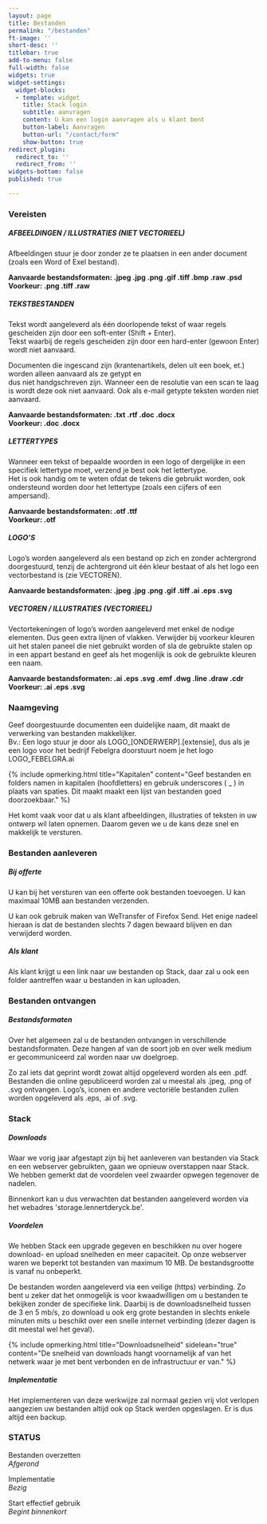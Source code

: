 ```yaml
---
layout: page
title: Bestanden
permalink: "/bestanden"
ft-image: ''
short-desc: ''
titlebar: true
add-to-menu: false
full-width: false
widgets: true
widget-settings:
  widget-blocks:
  - template: widget
    title: Stack login
    subtitle: aanvragen
    content: U kan een login aanvragen als u klant bent
    button-label: Aanvragen
    button-url: "/contact/form"
    show-button: true
redirect_plugin:
  redirect_to: ''
  redirect_from: ''
widgets-bottom: false
published: true

---
```

### Vereisten

##### AFBEELDINGEN / ILLUSTRATIES (NIET VECTORIEEL)

Afbeeldingen stuur je door zonder ze te plaatsen in een ander document (zoals een Word of Exel bestand).

**Aanvaarde bestandsformaten: .jpeg .jpg .png .gif .tiff .bmp .raw .psd**  
**Voorkeur: .png .tiff .raw**

##### TEKSTBESTANDEN

Tekst wordt aangeleverd als één doorlopende tekst of waar regels gescheiden zijn door een soft-enter (Shift + Enter).  
Tekst waarbij de regels gescheiden zijn door een hard-enter (gewoon Enter) wordt niet aanvaard.

Documenten die ingescand zijn (krantenartikels, delen uit een boek, et.) worden alleen aanvaard als ze getypt en  
dus niet handgschreven zijn. Wanneer een de resolutie van een scan te laag is wordt deze ook niet aanvaard. Ook als e-mail getypte teksten worden niet aanvaard.

**Aanvaarde bestandsformaten: .txt .rtf .doc .docx  
Voorkeur: .doc .docx**

##### LETTERTYPES

Wanneer een tekst of bepaalde woorden in een logo of dergelijke in een specifiek lettertype moet, verzend je best ook het lettertype.  
Het is ook handig om te weten ofdat de tekens die gebruikt worden, ook ondersteund worden door het lettertype (zoals een cijfers of een ampersand).

**Aanvaarde bestandsformaten: .otf .ttf  
Voorkeur: .otf**

##### LOGO’S

Logo’s worden aangeleverd als een bestand op zich en zonder achtergrond doorgestuurd, tenzij de achtergrond uit één kleur bestaat of als het logo een vectorbestand is (zie VECTOREN).

**Aanvaarde bestandsformaten: .jpeg .jpg .png .gif .tiff .ai .eps .svg**

##### VECTOREN / ILLUSTRATIES (VECTORIEEL)

Vectortekeningen of logo’s worden aangeleverd met enkel de nodige elementen. Dus geen extra lijnen of vlakken. Verwijder bij voorkeur kleuren uit het stalen paneel die niet gebruikt worden of sla de gebruikte stalen op in een appart bestand en geef als het mogenlijk is ook de gebruikte kleuren een naam.

**Aanvaarde bestandsformaten: .ai .eps .svg .emf .dwg .line .draw .cdr**  
**Voorkeur: .ai .eps .svg**

### Naamgeving

Geef doorgestuurde documenten een duidelijke naam, dit maakt de verwerking van bestanden makkelijker.  
Bv.: Een logo stuur je door als LOGO_\[ONDERWERP\].\[extensie\], dus als je een logo voor het bedrijf Febelgra doorstuurt noem je het logo LOGO_FEBELGRA.ai

{% include opmerking.html title="Kapitalen" content="Geef bestanden en folders namen in kapitalen (hoofdletters) en gebruik underscores ( _ ) in plaats van spaties. Dit maakt maakt een lijst van bestanden goed doorzoekbaar." %}

Het komt vaak voor dat u als klant afbeeldingen, illustraties of teksten in uw ontwerp wil laten opnemen. Daarom geven we u de kans deze snel en makkelijk te versturen.

### Bestanden aanleveren

##### Bij offerte

U kan bij het versturen van een offerte ook bestanden toevoegen. U kan maximaal 10MB aan bestanden verzenden.

U kan ook gebruik maken van WeTransfer of Firefox Send. Het enige nadeel hieraan is dat de bestanden slechts 7 dagen bewaard blijven en dan verwijderd worden.

##### Als klant

Als klant krijgt u een link naar uw bestanden op Stack, daar zal u ook een folder aantreffen waar u bestanden in kan uploaden.

### Bestanden ontvangen

##### Bestandsformaten

Over het algemeen zal u de bestanden ontvangen in verschillende bestandsformaten. Deze hangen af van de soort job en over welk medium er gecommuniceerd zal worden naar uw doelgroep.

Zo zal iets dat geprint wordt zowat altijd opgeleverd worden als een .pdf.  
Bestanden die online gepubliceerd worden zal u meestal als .jpeg, .png of .svg ontvangen. Logo’s, iconen en andere vectoriële bestanden zullen worden opgeleverd als .eps, .ai of .svg.

### Stack

##### Downloads

Waar we vorig jaar afgestapt zijn bij het aanleveren van bestanden via Stack en een webserver gebruikten, gaan we opnieuw overstappen naar Stack. We hebben gemerkt dat de voordelen veel zwaarder opwegen tegenover de nadelen.

Binnenkort kan u dus verwachten dat bestanden aangeleverd worden via het webadres 'storage.lennertderyck.be'.

##### Voordelen

We hebben Stack een upgrade gegeven en beschikken nu over hogere download- en upload snelheden en meer capaciteit. Op onze webserver waren we beperkt tot bestanden van maximum 10 MB. De bestandsgrootte is vanaf nu onbeperkt.

De bestanden worden aangeleverd via een veilige (https) verbinding. Zo bent u zeker dat het onmogelijk is voor kwaadwilligen om u bestanden te bekijken zonder de specifieke link. Daarbij is de downloadsnelheid tussen de 3 en 5 mb/s, zo download u ook erg grote bestanden in slechts enkele minuten mits u beschikt over een snelle internet verbinding (dezer dagen is dit meestal wel het geval).

{% include opmerking.html title="Downloadsnelheid" sidelean="true" content="De snelheid van downloads hangt voornamelijk af van het netwerk waar je met bent verbonden en de infrastructuur er van." %}

##### Implementatie

Het implementeren van deze werkwijze zal normaal gezien vrij vlot verlopen aangezien uw bestanden altijd ook op Stack werden opgeslagen. Er is dus altijd een backup.

### STATUS

<span class="txt-modern">Bestanden overzetten</span>  
_Afgerond_

<span class="txt-modern">Implementatie</span>  
_Bezig_

<span class="txt-modern">Start effectief gebruik</span>  
_Begint binnenkort_